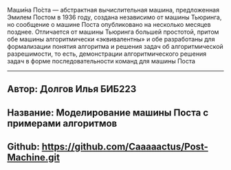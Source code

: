 Маши́на По́ста — абстрактная вычислительная машина, 
предложенная Эмилем Постом в 1936 году, создана независимо от машины 
Тьюринга, но сообщение о машине Поста опубликовано на несколько месяцев 
позднее. Отличается от машины Тьюринга большей простотой, притом обе 
машины алгоритмически «эквивалентны» и обе разработаны для формализации 
понятия алгоритма и решения задач об алгоритмической разрешимости, то есть,
демонстрации алгоритмического решения задач в форме последовательности команд
для машины Поста

-----------------------------------------------------------------------------------
Автор: Долгов Илья БИБ223
-----------------------------------------------------------------------------------
Название: Моделирование машины Поста с примерами алгоритмов
-----------------------------------------------------------------------------------
Github: https://github.com/Caaaaactus/Post-Machine.git
-----------------------------------------------------------------------------------

